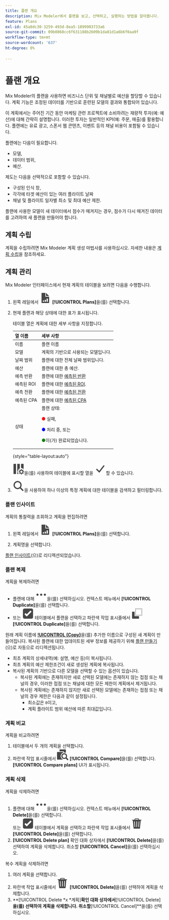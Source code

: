 ```yaml
---
title: 플랜 개요
description: Mix Modeler에서 플랜을 보고, 선택하고, 실행하는 방법을 알아봅니다.
feature: Plans
exl-id: 45a8dc30-3259-493d-8ea5-1899903733a6
source-git-commit: 09b0868cc6f631188b2609b1da81d1a6b6f0aa9f
workflow-type: tm+mt
source-wordcount: '637'
ht-degree: 0%

---
```


# 플랜 개요

Mix Modeler의 플랜을 사용하면 비즈니스 단위 및 채널별로 예산을 할당할 수 있습니다. 계획 기능은 조정된 데이터를 기반으로 훈련된 모델의 결과와 통합되어 있습니다.

이 계획에서는 주어진 기간 동안 마케팅 관련 프로젝트에 소비하려는 재량적 투자(예: 예산)에 대해 간략히 설명합니다. 이러한 투자는 일반적인 KPI(예: 주문, 매출)를 활용합니다. 플랜에는 유료 광고, 스폰서 웹 콘텐츠, 이벤트 등의 채널 비용이 포함될 수 있습니다.

플랜에는 다음이 필요합니다.

- 모델,
- 데이터 범위,
- 예산.

제도는 다음을 선택적으로 포함할 수 있습니다.

- 구성된 인식 창,
- 각각에 타겟 예산이 있는 여러 플라이트 날짜
- 채널 및 플라이트 일자별 최소 및 최대 예산 제한.

플랜에 사용한 모델이 새 데이터에서 점수가 매겨지는 경우, 점수가 다시 매겨진 데이터를 고려하여 새 플랜을 만들어야 합니다.


## 계획 수립

계획을 수립하려면 Mix Modeler 계획 생성 마법사를 사용하십시오. 자세한 내용은 [계획 수립](build.md)을 참조하세요.


## 계획 관리

Mix Modeler 인터페이스에서 현재 계획의 테이블을 보려면 다음을 수행합니다.

1. 왼쪽 레일에서 ![](/help/assets/icons/FileChart.svg) **[!UICONTROL Plans]**&#x200B;을(를) 선택합니다.

1. 현재 플랜과 해당 상태에 대한 표가 표시됩니다.

   테이블 열은 계획에 대한 세부 사항을 지정합니다.

   | 열 이름 | 세부 사항 |
   |---|---|
   | 이름 | 플랜 이름 |
   | 모델 | 계획의 기반으로 사용되는 모델입니다. |
   | 날짜 범위 | 플랜에 대한 전체 날짜 범위입니다. |
   | 예산 | 플랜에 대한 총 예산. |
   | 예측 반환 | 플랜에 대한 [예측된 반환](/help/main-guide/glossary.md) |
   | 예측된 ROI | 플랜에 대한 [예측된 ROI](/help/main-guide/glossary.md). |
   | 예측 전환 | 플랜에 대한 [예측된 전환](/help/main-guide/glossary.md) |
   | 예측된 CPA | 플랜에 대한 [예측된 CPA](/help/main-guide/glossary.md) |
   | 상태 | 플랜 상태: <p><span style="color:red">●</span> 실패, <p><span style="color:blue">●</span> 처리 중, 또는 <p><span style="color:green">●</span>이(가) 완료되었습니다. |

   {style="table-layout:auto"}

   ![ColumnSetting](/help/assets/icons/ColumnSetting.svg)을(를) 사용하여 테이블에 표시할 열을 ![확인 표시](/help/assets/icons/Checkmark.svg)할 수 있습니다.

1. ![검색](/help/assets/icons/Search.svg)을 사용하여 하나 이상의 특정 계획에 대한 테이블을 검색하고 필터링합니다.

### 플랜 인사이트

계획의 통찰력을 조회하고 계획을 편집하려면

1. 왼쪽 레일에서 ![PLan](/help/assets/icons/FileChart.svg) **[!UICONTROL Plans]**&#x200B;을(를) 선택합니다.

1. 계획명을 선택합니다.

[플랜 인사이트](insights.md)(으)로 리디렉션되었습니다.


### 플랜 복제

계획을 복제하려면

- 플랜에 대해 ![자세히](/help/assets/icons/More.svg)을(를) 선택하십시오. 컨텍스트 메뉴에서 **[!UICONTROL Duplicate]**&#x200B;을(를) 선택합니다.
- 또는 ![SelectBox](/help/assets/icons/SelectBox.svg) 테이블에서 플랜을 선택하고 파란색 작업 표시줄에서 ![복사](/help/assets/icons/Copy.svg) **[!UICONTROL Duplicate]**&#x200B;을(를) 선택합니다.

원래 계획 이름에 **[!UICONTROL (Copy)](_n_)**&#x200B;을(를) 추가한 이름으로 구성된 새 계획이 만들어집니다. 복사된 플랜에 대한 업데이트된 세부 정보를 제공하기 위해 [플랜 만들기](build.md)(으)로 자동으로 리디렉션됩니다.

- 최초 계획의 상세내역(예: 설명, 예산 등)이 복사됩니다.
- 최초 계획의 예산 제한조건이 새로 생성된 계획에 복사됩니다.
- 복사된 계획의 기반으로 다른 모델을 선택할 수 있는 옵션이 있습니다.
   - 복사된 계획에는 존재하지만 새로 선택된 모델에는 존재하지 않는 접점 또는 채널의 경우, 이러한 접점 또는 채널에 대한 모든 제한이 계획에서 제거됩니다.
   - 복사된 계획에는 존재하지 않지만 새로 선택된 모델에는 존재하는 접점 또는 채널의 경우 제한은 다음과 같이 설정됩니다.
      - 최소값은 `0`이고,
      - 계획 플라이트 범위 예산에 따른 최대값입니다.



### 계획 비교

계획을 비교하려면

1. 테이블에서 두 개의 계획을 선택합니다.
1. 파란색 작업 표시줄에서 ![비교](/help/assets/icons/Compare.svg) **[!UICONTROL Compare]**&#x200B;을(를) 선택합니다. **[!UICONTROL Compare plans]** UI가 표시됩니다.


### 계획 삭제

계획을 삭제하려면

1. 플랜에 대해 ![자세히](/help/assets/icons/More.svg)을(를) 선택하십시오. 컨텍스트 메뉴에서 **[!UICONTROL Delete]**&#x200B;을(를) 선택합니다. <br/>또는 ![SelectBox](/help/assets/icons/SelectBox.svg) 테이블에서 계획을 선택하고 파란색 작업 표시줄에서 ![삭제](/help/assets/icons/Delete.svg) **[!UICONTROL Delete]**&#x200B;을(를) 선택합니다.
1. **[!UICONTROL Delete plan]** 확인 대화 상자에서 **[!UICONTROL Delete]**&#x200B;을(를) 선택하여 계획을 삭제합니다. 취소할 **[!UICONTROL Cancel]**&#x200B;을(를) 선택하십시오.

복수 계획을 삭제하려면

1. 여러 계획을 선택합니다.
1. 파란색 작업 표시줄에서 ![삭제](/help/assets/icons/Delete.svg) **[!UICONTROL Delete]**&#x200B;을(를) 선택하여 계획을 삭제합니다.
1. **[!UICONTROL Delete *x *계획]**확인 대화 상자에서&#x200B;**[!UICONTROL Delete]**을(를) 선택하여 계획을 삭제합니다. 취소할&#x200B;**[!UICONTROL Cancel]**을(를) 선택하십시오.


